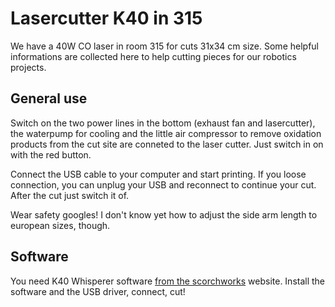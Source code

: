 # Lasercutter K40 in 315

We have a 40W CO laser in room 315 for cuts 31x34 cm size. Some helpful informations are collected here to help cutting pieces for our robotics projects.

## General use

Switch on the two power lines in the bottom (exhaust fan and lasercutter), the waterpump for cooling and the little air compressor to remove oxidation products from the cut site are conneted to the laser cutter. Just switch in on with the red button.

Connect the USB cable to your computer and start printing. If you loose connection, you can unplug your USB and reconnect to continue your cut. After the cut just switch it of.

Wear safety googles! I don't know yet how to adjust the side arm length to european sizes, though.

## Software

You need K40 Whisperer software [from the scorchworks](https://www.scorchworks.com/K40whisperer/k40whisperer.html) website. Install the software and the USB driver, connect, cut!

